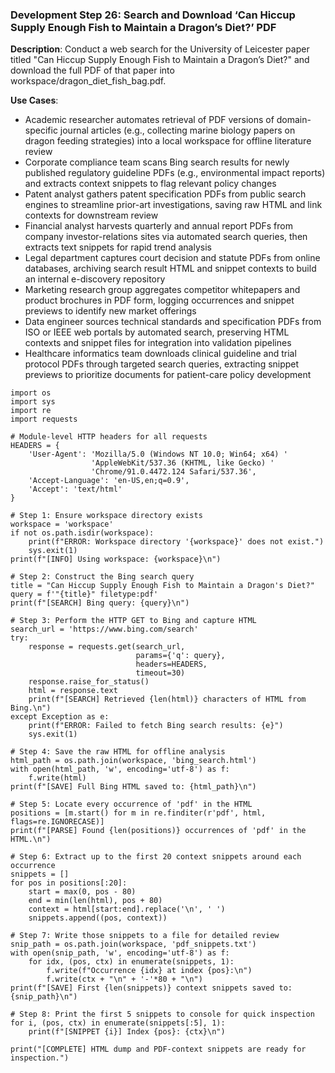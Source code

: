 ### Development Step 26: Search and Download ‘Can Hiccup Supply Enough Fish to Maintain a Dragon’s Diet?’ PDF

**Description**: Conduct a web search for the University of Leicester paper titled "Can Hiccup Supply Enough Fish to Maintain a Dragon’s Diet?" and download the full PDF of that paper into workspace/dragon_diet_fish_bag.pdf.

**Use Cases**:
- Academic researcher automates retrieval of PDF versions of domain-specific journal articles (e.g., collecting marine biology papers on dragon feeding strategies) into a local workspace for offline literature review
- Corporate compliance team scans Bing search results for newly published regulatory guideline PDFs (e.g., environmental impact reports) and extracts context snippets to flag relevant policy changes
- Patent analyst gathers patent specification PDFs from public search engines to streamline prior-art investigations, saving raw HTML and link contexts for downstream review
- Financial analyst harvests quarterly and annual report PDFs from company investor-relations sites via automated search queries, then extracts text snippets for rapid trend analysis
- Legal department captures court decision and statute PDFs from online databases, archiving search result HTML and snippet contexts to build an internal e-discovery repository
- Marketing research group aggregates competitor whitepapers and product brochures in PDF form, logging occurrences and snippet previews to identify new market offerings
- Data engineer sources technical standards and specification PDFs from ISO or IEEE web portals by automated search, preserving HTML contexts and snippet files for integration into validation pipelines
- Healthcare informatics team downloads clinical guideline and trial protocol PDFs through targeted search queries, extracting snippet previews to prioritize documents for patient-care policy development

```
import os
import sys
import re
import requests

# Module‐level HTTP headers for all requests
HEADERS = {
    'User-Agent': 'Mozilla/5.0 (Windows NT 10.0; Win64; x64) '
                  'AppleWebKit/537.36 (KHTML, like Gecko) '
                  'Chrome/91.0.4472.124 Safari/537.36',
    'Accept-Language': 'en-US,en;q=0.9',
    'Accept': 'text/html'
}

# Step 1: Ensure workspace directory exists
workspace = 'workspace'
if not os.path.isdir(workspace):
    print(f"ERROR: Workspace directory '{workspace}' does not exist.")
    sys.exit(1)
print(f"[INFO] Using workspace: {workspace}\n")

# Step 2: Construct the Bing search query
title = "Can Hiccup Supply Enough Fish to Maintain a Dragon's Diet?"
query = f'"{title}" filetype:pdf'
print(f"[SEARCH] Bing query: {query}\n")

# Step 3: Perform the HTTP GET to Bing and capture HTML
search_url = 'https://www.bing.com/search'
try:
    response = requests.get(search_url,
                            params={'q': query},
                            headers=HEADERS,
                            timeout=30)
    response.raise_for_status()
    html = response.text
    print(f"[SEARCH] Retrieved {len(html)} characters of HTML from Bing.\n")
except Exception as e:
    print(f"ERROR: Failed to fetch Bing search results: {e}")
    sys.exit(1)

# Step 4: Save the raw HTML for offline analysis
html_path = os.path.join(workspace, 'bing_search.html')
with open(html_path, 'w', encoding='utf-8') as f:
    f.write(html)
print(f"[SAVE] Full Bing HTML saved to: {html_path}\n")

# Step 5: Locate every occurrence of 'pdf' in the HTML
positions = [m.start() for m in re.finditer(r'pdf', html, flags=re.IGNORECASE)]
print(f"[PARSE] Found {len(positions)} occurrences of 'pdf' in the HTML.\n")

# Step 6: Extract up to the first 20 context snippets around each occurrence
snippets = []
for pos in positions[:20]:
    start = max(0, pos - 80)
    end = min(len(html), pos + 80)
    context = html[start:end].replace('\n', ' ')
    snippets.append((pos, context))

# Step 7: Write those snippets to a file for detailed review
snip_path = os.path.join(workspace, 'pdf_snippets.txt')
with open(snip_path, 'w', encoding='utf-8') as f:
    for idx, (pos, ctx) in enumerate(snippets, 1):
        f.write(f"Occurrence {idx} at index {pos}:\n")
        f.write(ctx + "\n" + '-'*80 + "\n")
print(f"[SAVE] First {len(snippets)} context snippets saved to: {snip_path}\n")

# Step 8: Print the first 5 snippets to console for quick inspection
for i, (pos, ctx) in enumerate(snippets[:5], 1):
    print(f"[SNIPPET {i}] Index {pos}: {ctx}\n")

print("[COMPLETE] HTML dump and PDF-context snippets are ready for inspection.")
```